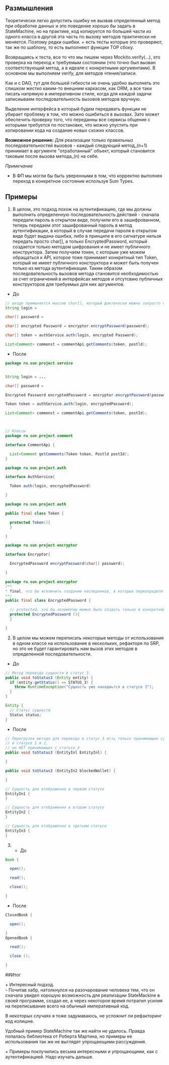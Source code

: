 ## Размышления

Теоретически легко допустить ошибку не вызвав определенный метод при обработке данных и это поведение хорошо бы задать в StateMachine, но на практике, код копируется по большей части из одного класса в другой эта часть по вызову методов практически не меняется.
Поэтому редки ошибки. + есть тесты которые это проверяют, так же по шаблону, то есть выполняют функции ТОР сбоку.

Возвращаясь к теста, все то что мы пишем через Mockito.verify(...), это проверка на переход к требуемым состояним (что точно был вызван соответствующий метод, а в идеале с конкретными аргументами).
В основном мы выполняем verify, для методов чтения/записи.

Как и с DAO, тут для большей гибкости не очень удобно выполнять это слишком жестко каким-то внешним каркасом, как ORM, а все таки писать напрямую в императивном стиле, когда для каждой задачи записиываем последовательность вызовов методов вручную.

Выделение интерфейса в который будем передавать функции не убирает проблему в том, что можно ошибиться в вызовах. Зато может обеспечить проверку того, что переданны все сервисы общение с которыми требуется по постановке, что можно упустить при копировании кода на
создание новых схожих классов.

**Возможное решение:** Для реализации только правильныз последовательностей вызовов - каждый следующий метод_(n+1) принимает в аргументе "отработанный" объект, который становится таковым после вызова метода_(n) на себе. 

*Примечание*  
- В ФП мы могли бы быть уверенными в том, что корректно выполнен переход в конкретное состояние используя Sum Types.

## Примеры
1. В целом, это подход похож на аутентификацию, где мы должны выполнить определенную последовательность действий - сначала передали пароль в открытом виде, получили его в зашифрованном, теперь передаем этот зашифрованный пароль в метод аутентификации, в который в случае передачи пароля в открытом виде будет выдана ошибка, либо в принципе в его сигнатуре нельзя передать просто char[], а только EncryptedPassword, который создается только методом шифрования и не имеет публичного конструктора. Затем получаем токен, с которым уже можем обращаться к АРІ, которое тоже принимает конкретный тип Token, который не имеет публичного конструктора и может быть получен только из метода аутентификации. Таким образом последовательность вызовов метода становится необходимостью за счет ограничений в интерфейсах методов и отсутсвию публичных конструкторов для требуемых для них аргументов.
- До
  
```java
// везде применяется массив char[], который фактически можно запросто создать где угодно
String login =

char[] password =

char[] encrypted Password = encryptor.encryptPassword(password);

char[] token = authService.auth(login, encrypted Password);

List<Comment> commenst = commentApi.getComments(token, postld);
```

- После

```java
package ru.sun.project.service


String login = ...

char[] password =

Encrypted Password encryptedPassword = encryptor.encryptPassword(password);

Token token = authService.auth(login, encryptedPassword);

List<Comment> commenst = commentApi.getComments(token, postId);



// Классы
package ru.sun.project.comment

interface CommentApi {

  List<Comment getComments(Token token, Postld postId);
}

package ru.sun.project.auth

interface AuthService{

  Token auth(login, encryptedPassword)

}

package ru.sun.project.auth

public final class Token {

  protected Token(){
  }

}

package ru.sun.project.encryptor

interface Encryptor{

  EncryptedPassword encryptPassword(char[] password);

}

package ru.sun.project.encryptor
/**
* final, что бы исключить создание наследников, в которых переопределят конструктор.
**/
public final class EncryptedPassword {

  // protected, что бы экземпляр можно было создать только в конкретном пакете, например в пакете еспryptor в класс Encryptor. В другом пакете создать класс будет нельзя, но можно будет вызвать метод Encryptor. encryptPassword(...), и получить экземпляр Encrypted Password, т.к. сам класс public.
  protected EncryptedPassword (){
  }

}
```


2. В целом мы можем переписать некоторые методы от использования в одном классе на использование в нескольких, рефакторя по SRP, но это не будет гарантировать нам вызов этих методов в определенной последовательности.
   
- До

  
```java
// Метод перевода сущности в статус 3.
public void toStatus3 (Entity entity) {
  if (entity.getStatus() == STATUS_3) {
    throw RuntimeException("Сущность уже находиьтся в статусе 3");
  }
}

Entity {
  // Статус сущности
  Status status;
}
```

- После

  
```java
// Перегрузки метода для перевода в статус 3 есть только принимающие сущность
// в статусе 1 и 2,
// но НЕТ принимающих с статусе 3
public void toStatus3 (EntityInl EntityInl) {

}

public void toStatus3 (EntityIn2 blockedWallet) {

}

// Сущность для отображения в первом статусе
EntityIn1 {
}

// Сущность для отображения в втором статусе
EntityIn2 {
}

// Сущность для отображения в третьем статусе
EntityIn3 {
}
```


3.
   - До
  
  
```java
Book {

  open();

  read();

  close();

}
```

   - После

     
```java
ClosedBook {

  open();

}
OpenedBook {

  read();

  close ();

}
```

##Итог

\+ Интересный подход.  
\- Почитав хабр, натолкнулся на разочарование человека тем, что он сначала увидел хорошую возможность для реализации StateMackine в своей программе, создал ее, а через некоторое время потратил усилия на переписывание всего на обычный императивный код.

В некоторых случаях я тоже задумаваюсь, не усложнит ли рефакторинг код излишне.

Удобный пример StateMachine так же найти не удалось. Правда попалась библиотека от Роберта Мартина, но примеры ее использования так же не выглядят упрощающими рассуждения.

\+ Примеры поклучились весьма интересными и упрощающими, как с аутентификацией. Надо изучать дальше.
